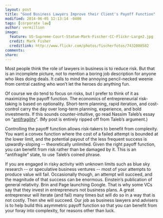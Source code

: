 ```yaml
---
layout: post
title: "Good Business Lawyers Improve their Client's Payoff Function"
modified: 2014-06-05 12:13:14 -0400
tags: [corporate law]
author: vermillion
image:
  feature: US-Supreme-Court-Statue-Mark-Fischer-CC-Flickr-Large2.jpg
  credit: Mark Fisher
  creditlink: http://www.flickr.com/photos/fischerfotos/7432008582
comments: 
share: 
---
```



Most people think the role of lawyers in business is to reduce risk. But that is an incomplete picture, not to mention a boring job description for anyone who likes doing deals. It calls to mind the annoying pencil-necked weenie from central casting who won’t let the heroes do anything fun.

Of course we do tend to focus on risks, but I prefer to think of it as maximizing the payoff function. The economics of entrepreneurial risk-taking is based on optionality. Short-term planning, rapid iteration, and cost-control carry the day over long-term planning, experience, and bold investments. If this sounds counter-intuitive, go read Nassim Taleb’s essay on “<a href="http://www.edge.org/conversation/understanding-is-a-poor-substitute-for-convexity-antifragility" target="_blank">antifragility</a>”. (My post is entirely ripped off from Taleb’s argument.)

Controlling the payoff function allows risk-takers to benefit from complexity. You want a convex function where the cost of a failed attempt is bounded at the lower limit, and the potential payout of the less frequent success is upwardly-sloping -- theoretically unlimited. Given the right payoff function, you can benefit from risk rather than be damaged by it. This is an “antifragile” state, to use Taleb’s coined phrase.

If you are engaged in risky activity with unknown limits such as blue sky research -- or speculative business ventures -- most of your attempts to produce value will fail. Occasionally though, an attempt will succeed, and the magnitude of that success can be enormous. Einstein’s publication of general relativity. Brin and Page launching Google. That is why some VCs say that they invest in entrepreneurs not business plans. A great entrepreneur will iterate (and fail) many times but will do so in a way that is not costly. Then she will succeed. Our job as business lawyers and advisers is to help build this asymmetric payoff function so that you can benefit from your foray into complexity, for reasons other than luck.